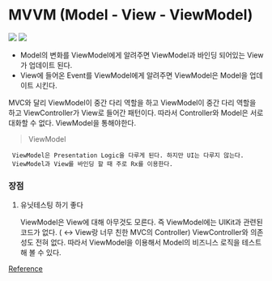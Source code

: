 # MVVM (Model - View - ViewModel)

<img src = "https://img1.daumcdn.net/thumb/R1280x0/?scode=mtistory2&fname=https%3A%2F%2Ft1.daumcdn.net%2Fcfile%2Ftistory%2F99FF8F385C97A2CD3B">

<img src = "https://img1.daumcdn.net/thumb/R1280x0/?scode=mtistory2&fname=https%3A%2F%2Fblog.kakaocdn.net%2Fdn%2Fbn1Udk%2FbtqDQbP5qek%2Fz1qsoTEU7KL67Yhqkb2mO0%2Fimg.png">

- Model의 변화를 ViewModel에게 알려주면 ViewModel과 바인딩 되어있는 View가 업데이트 된다.
- View에 들어온 Event를 ViewModel에게 알려주면 ViewModel은 Model을 업데이트 시킨다.

MVC와 달리 ViewModel이 중간 다리 역할을 하고 ViewModel이 중간 다리 역할을 하고 ViewController가 View로 들어간 패턴이다. 따라서 Controller와 Model은 서로 대화할 수 없다. ViewModel을 통해야한다.

> ViewModel

     ViewModel은 Presentation Logic을 다루게 된다. 하지만 UI는 다루지 않는다.
     ViewModel과 View를 바인딩 할 때 주로 Rx를 이용한다.

### 장점

1. 유닛테스팅 하기 좋다

   ViewModel은 View에 대해 아무것도 모른다. 즉 ViewModel에는 UIKit과 관련된 코드가 없다. ( ↔ View랑 너무 친한 MVC의 Controller) ViewController와 의존성도 전혀 없다. 따라서 ViewModel을 이용해서 Model의 비즈니스 로직을 테스트해 볼 수 있다.

[Reference](https://eunjin3786.tistory.com/31)